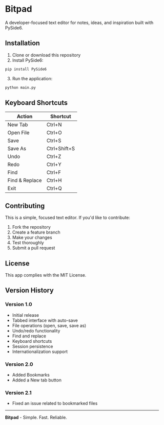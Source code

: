 # Bitpad

A developer-focused text editor for notes, ideas, and inspiration built with PySide6.

## Installation

1. Clone or download this repository
2. Install PySide6:
```bash  
pip install PySide6
```
3. Run the application:
```bash
python main.py
```
## Keyboard Shortcuts

| Action | Shortcut |
|--------|----------|
| New Tab | Ctrl+N |
| Open File | Ctrl+O |
| Save | Ctrl+S |
| Save As | Ctrl+Shift+S |
| Undo | Ctrl+Z |
| Redo | Ctrl+Y |
| Find | Ctrl+F |
| Find & Replace | Ctrl+H |
| Exit | Ctrl+Q |

## Contributing

This is a simple, focused text editor. If you'd like to contribute:

1. Fork the repository
2. Create a feature branch
3. Make your changes
4. Test thoroughly
5. Submit a pull request

## License

This app complies with the MIT License.

## Version History

### Version 1.0
- Initial release
- Tabbed interface with auto-save
- File operations (open, save, save as)
- Undo/redo functionality
- Find and replace
- Keyboard shortcuts
- Session persistence
- Internationalization support

### Version 2.0
- Added Bookmarks
- Added a New tab button

### Version 2.1
- Fixed an issue related to bookmarked files

---

**Bitpad** - Simple. Fast. Reliable.
